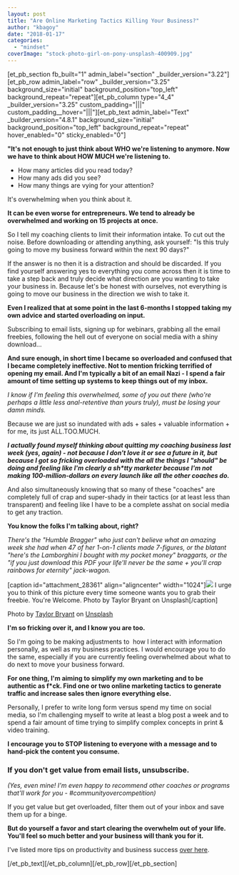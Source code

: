 ```yaml
---
layout: post
title: "Are Online Marketing Tactics Killing Your Business?"
author: "kbagoy"
date: "2018-01-17"
categories: 
  - "mindset"
coverImage: "stock-photo-girl-on-pony-unsplash-400909.jpg"
---
```


\[et\_pb\_section fb\_built="1" admin\_label="section" \_builder\_version="3.22"\]\[et\_pb\_row admin\_label="row" \_builder\_version="3.25" background\_size="initial" background\_position="top\_left" background\_repeat="repeat"\]\[et\_pb\_column type="4\_4" \_builder\_version="3.25" custom\_padding="|||" custom\_padding\_\_hover="|||"\]\[et\_pb\_text admin\_label="Text" \_builder\_version="4.8.1" background\_size="initial" background\_position="top\_left" background\_repeat="repeat" hover\_enabled="0" sticky\_enabled="0"\]

**"It's not enough to just think about WHO we're listening to anymore. Now we have to think about HOW MUCH we're listening to.**

- How many articles did you read today?
- How many ads did you see?
- How many things are vying for your attention?

It's overwhelming when you think about it.

**It can be even worse for entrepreneurs. We tend to already be overwhelmed and working on 15 projects at once.**

So I tell my coaching clients to limit their information intake. To cut out the noise. Before downloading or attending anything, ask yourself: "Is this truly going to move my business forward within the next 90 days?"

If the answer is no then it is a distraction and should be discarded. If you find yourself answering yes to everything you come across then it is time to take a step back and truly decide what direction are you wanting to take your business in. Because let's be honest with ourselves, not everything is going to move our business in the direction we wish to take it.

**Even I realized that at some point in the last 6-months I stopped taking my own advice and started overloading on input.**

Subscribing to email lists, signing up for webinars, grabbing all the email freebies, following the hell out of everyone on social media with a shiny download...

**And sure enough, in short time I became so overloaded and confused that I became completely ineffective. Not to mention fricking terrified of opening my email. And I'm typically a bit of an email Nazi - I spend a fair amount of time setting up systems to keep things out of my inbox.**

_I know if I'm feeling this overwhelmed, some of you out there (who're perhaps a little less anal-retentive than yours truly), must be losing your damn minds._

Because we are just so inundated with ads + sales + valuable information + for me, its just ALL.TOO.MUCH.

_**I actually found myself thinking about quitting my coaching business last week (yes, again) - not because I don't love it or see a future in it, but because I got so fricking overloaded with the all the things I "should" be doing and feeling like I'm clearly a sh\*tty marketer because I'm not making 100-million-dollars on every launch like all the other coaches do.**_

And also simultaneously knowing that so many of these "coaches" are completely full of crap and super-shady in their tactics (or at least less than transparent) and feeling like I have to be a complete asshat on social media to get any traction.

**You know the folks I'm talking about, right?**

_There's the "Humble Bragger" who just can't believe what an amazing week she had when 47 of her 1-on-1 clients made 7-figures, or the blatant "here's the Lamborghini I bought with my pocket money" braggarts, or the "if you just download this PDF your life'll never be the same + you'll crap rainbows for eternity" jack-wagon._

\[caption id="attachment\_28361" align="aligncenter" width="1024"\][![](images/stock-photo-girl-on-pony-unsplash-400909-1024x678.jpg)](https://unsplash.com/photos/a7iPP9Ia-S8) I urge you to think of this picture every time someone wants you to grab their freebie. You're Welcome. Photo by Taylor Bryant on Unsplash\[/caption\]

Photo by [Taylor Bryant](https://unsplash.com/photos/a7iPP9Ia-S8?utm_source=unsplash&utm_medium=referral&utm_content=creditCopyText) on [Unsplash](https://unsplash.com/?utm_source=unsplash&utm_medium=referral&utm_content=creditCopyText)

**I'm so fricking over it, and I know you are too.**

So I'm going to be making adjustments to  how I interact with information personally, as well as my business practices. I would encourage you to do the same, especially if you are currently feeling overwhelmed about what to do next to move your business forward.

**For one thing, I'm aiming to simplify my own marketing and to be authentic as f\*ck. Find one or two online marketing tactics to generate traffic and increase sales then ignore everything else.**

Personally, I prefer to write long form versus spend my time on social media, so I'm challenging myself to write at least a blog post a week and to spend a fair amount of time trying to simplify complex concepts in print & video training.

**I encourage you to STOP listening to everyone with a message and to hand-pick the content you consume.**

### If you don't get value from email lists, unsubscribe.

_(Yes, even mine! I'm even happy to recommend other coaches or programs that'll work for you - #communityovercompetition)_

If you get value but get overloaded, filter them out of your inbox and save them up for a binge.

**But do yourself a favor and start clearing the overwhelm out of your life. You'll feel so much better and your business will thank you for it.**

I've listed more tips on productivity and business success [over here](https://go.katebagoy.com/ebook).

\[/et\_pb\_text\]\[/et\_pb\_column\]\[/et\_pb\_row\]\[/et\_pb\_section\]
